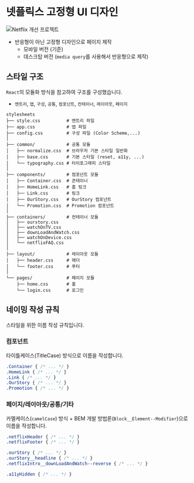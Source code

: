
# 넷플릭스 고정형 UI 디자인 

<img style="vertical-align: -3px" src="https://img.shields.io/badge/Netflix%20Make%20Better!%20-%20-E50914?style=flat&logo=netflix&logoColor=E50914&labelColor=000&link=https://netflix.com" alt="Netflix 개선 프로젝트" />

<br />

- 반응형이 아닌 고정형 디자인으로 페이지 제작 
  - 모바일 버전 (기준)
  - 데스크탑 버전 (`media query`를 사용해서 반응형으로 제작)

## 스타일 구조
`React`의 모듈화 방식을 참고하여 구조를 구성했습니다.   
  - `엔트리`, `앱`, `구성`, `공통`, `컴포넌트`, `컨테이너`, `레이아웃`, `페이지`

```
stylesheets
├── style.css          # 엔트리 파일
├── app.css            # 앱 파일 
├── config.css         # 구성 파일 (Color Scheme,...)
│
├── common/            # 공통 모듈
│   ├── normalize.css  # 브라우저 기본 스타일 일반화
│   ├── base.css       # 기본 스타일 (reset, a11y, ...)
│   └── typography.css # 타이포그래피 스타일
│
├── components/        # 컴포넌트 모듈
│   ├── Container.css  # 콘테이너
│   ├── HomeLink.css   # 홈 링크
│   ├── Link.css       # 링크
│   ├── OurStory.css   # OurStory 컴포넌트
│   └── Promotion.css  # Promotion 컴포넌트
│
├── containers/        # 컨테이너 모듈
│   ├── ourstory.css 
│   ├── watchOnTV.css 
│   ├── downLoadAndWatch.css 
│   ├── watchOnDevice.css  
│   └── netflixFAQ.css  
│
├── layout/            # 레이아웃 모듈 
│   ├── header.css     # 헤더 
│   └── footer.css     # 푸터
│
└── pages/             # 페이지 모듈
    ├── home.css       # 홈
    └── login.css      # 로그인
```

## 네이밍 작성 규칙

스타일을 위한 이름 작성 규칙입니다. 

### 컴포넌트
타이틀케이스(TitleCase) 방식으로 이름을 작성합니다.

```css
.Container { /* ... */ }
.HomeLink { /* ... */ }
.Link { /* ... */ }
.OurStory { /* ... */ }
.Promotion { /* ... */ }
```

### 페이지/레이아웃/공통/기타
카멜케이스(`camelCase`) 방식 + BEM 개발 방법론(`Block__Element--Modifier`)으로 이름을 작성합니다.

```css
.netflixHeader { /* ... */ }
.netflixFooter { /* ... */ }

.ourStory { /* ... */ }
.ourStory__headline { /* ... */ }
.netflixIntro__downLoadAndWatch--reverse { /* ... */ }

.a11yHidden { /* ... */ }
```